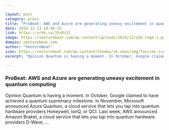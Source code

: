 ```yaml
---

layout: post
category: press
title: "ProBeat: AWS and Azure are generating uneasy excitement in quantum computing"
date: 2019-12-13 18:46:25
link: https://vrhk.co/35nRiSI
image: https://venturebeat.com/wp-content/uploads/2019/12/q2b-logo-1.png?w=1200&strip=all
domain: venturebeat.com
author: "VentureBeat"
icon: https://venturebeat.com/wp-content/themes/vb-news/img/favicon.ico
excerpt: "Opinion Quantum is having a moment. In October, Google claimed to have achieved a quantum supremacy milestone. In November, Microsoft announced Azure Quantum, a cloud service that lets you tap into quantum hardware providers Honeywell, IonQ, or QCI. Last week, AWS announced Amazon Braket, a cloud service that lets you tap into quantum hardware providers D-Wave, …"

---
```


### ProBeat: AWS and Azure are generating uneasy excitement in quantum computing

Opinion Quantum is having a moment. In October, Google claimed to have achieved a quantum supremacy milestone. In November, Microsoft announced Azure Quantum, a cloud service that lets you tap into quantum hardware providers Honeywell, IonQ, or QCI. Last week, AWS announced Amazon Braket, a cloud service that lets you tap into quantum hardware providers D-Wave, …